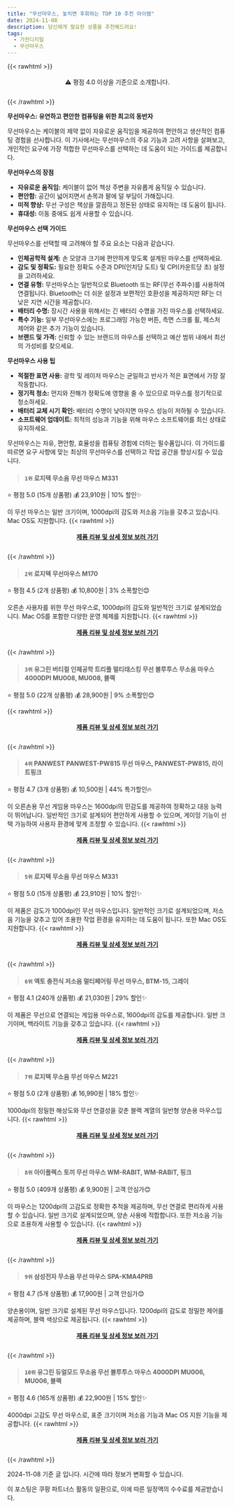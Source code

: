 ```yaml
---
title: "무선마우스, 놓치면 후회하는 TOP 10 추천 아이템"
date: 2024-11-08
description: 당신에게 필요한 상품을 추천해드려요!
tags:
  - 가전디지털
  - 무선마우스
---
```

{{< rawhtml >}}<div class="toc" style="text-align: center; height: 50px; line-height: 2;">  <p>⚠️ 평점 4.0 이상을 기준으로 소개합니다.<br></p></div> {{< /rawhtml >}}

**무선마우스: 유연하고 편안한 컴퓨팅을 위한 최고의 동반자**

무선마우스는 케이블의 제약 없이 자유로운 움직임을 제공하여 편안하고 생산적인 컴퓨팅 경험을 선사합니다. 이 기사에서는 무선마우스의 주요 기능과 고려 사항을 살펴보고, 개인적인 요구에 가장 적합한 무선마우스를 선택하는 데 도움이 되는 가이드를 제공합니다.

**무선마우스의 장점**

* **자유로운 움직임:** 케이블이 없어 책상 주변을 자유롭게 움직일 수 있습니다.
* **편안함:** 공간이 넓어지면서 손목과 팔에 덜 부담이 가해집니다.
* **미적 향상:** 무선 구성은 책상을 깔끔하고 정돈된 상태로 유지하는 데 도움이 됩니다.
* **휴대성:** 이동 중에도 쉽게 사용할 수 있습니다.

**무선마우스 선택 가이드**

무선마우스를 선택할 때 고려해야 할 주요 요소는 다음과 같습니다.

* **인체공학적 설계:** 손 모양과 크기에 편안하게 맞도록 설계된 마우스를 선택하세요.
* **감도 및 정확도:** 필요한 정확도 수준과 DPI(인치당 도트) 및 CPI(카운트당 초) 설정을 고려하세요.
* **연결 유형:** 무선마우스는 일반적으로 Bluetooth 또는 RF(무선 주파수)를 사용하여 연결됩니다. Bluetooth는 더 쉬운 설정과 보편적인 호환성을 제공하지만 RF는 더 낮은 지연 시간을 제공합니다.
* **배터리 수명:** 장시간 사용을 위해서는 긴 배터리 수명을 가진 마우스를 선택하세요.
* **특수 기능:** 일부 무선마우스에는 프로그래밍 가능한 버튼, 측면 스크롤 휠, 제스처 제어와 같은 추가 기능이 있습니다.
* **브랜드 및 가격:** 신뢰할 수 있는 브랜드의 마우스를 선택하고 예산 범위 내에서 최선의 가성비를 찾으세요.

**무선마우스 사용 팁**

* **적절한 표면 사용:** 광학 및 레이저 마우스는 균일하고 반사가 적은 표면에서 가장 잘 작동합니다.
* **정기적 청소:** 먼지와 잔해가 정확도에 영향을 줄 수 있으므로 마우스를 정기적으로 청소하세요.
* **배터리 교체 시기 확인:** 배터리 수명이 낮아지면 마우스 성능이 저하될 수 있습니다.
* **소프트웨어 업데이트:** 최적의 성능과 기능을 위해 마우스 소프트웨어를 최신 상태로 유지하세요.

무선마우스는 자유, 편안함, 효율성을 컴퓨팅 경험에 더하는 필수품입니다. 이 가이드를 따르면 요구 사항에 맞는 최상의 무선마우스를 선택하고 작업 공간을 향상시킬 수 있습니다.


>#### `1위` 로지텍 무소음 무선 마우스 M331
⭐ 평점 5.0 (15개 상품평)
💰 23,910원 | 10% 할인✨

이 무선 마우스는 일반 크기이며, 1000dpi의 감도와 저소음 기능을 갖추고 있습니다. Mac OS도 지원합니다.
{{< rawhtml >}}<div class="toc" style="text-align: center; height: 50px; line-height: 2;"><p><b><a href="https://link.coupang.com/re/AFFSDP?lptag=AF5033054&pageKey=6159950381&itemId=11948008563&vendorItemId=3299873959&traceid=V0-153-a5be5e5f7b0a2d69&requestid=20241108194040658108850544&token=31850C%7CMIXED">제품 리뷰 및 상세 정보 보러 가기</a></b><br></p> </div>{{< /rawhtml >}}

>#### `2위` 로지텍 무선마우스 M170
⭐ 평점 4.5 (2개 상품평)
💰 10,800원 | 3% 소폭할인😊

오른손 사용자를 위한 무선 마우스로, 1000dpi의 감도와 일반적인 크기로 설계되었습니다. Mac OS를 포함한 다양한 운영 체제를 지원합니다.
{{< rawhtml >}}<div class="toc" style="text-align: center; height: 50px; line-height: 2;"><p><b><a href="https://link.coupang.com/re/AFFSDP?lptag=AF5033054&pageKey=1796918840&itemId=3057049578&vendorItemId=3466219990&traceid=V0-153-dbeb72b25164ca2a&requestid=20241108194040658108850544&token=31850C%7CMIXED">제품 리뷰 및 상세 정보 보러 가기</a></b><br></p> </div>{{< /rawhtml >}}

>#### `3위` 유그린 버티컬 인체공학 트리플 멀티태스킹 무선 블루투스 무소음 마우스 4000DPI MU008, MU008, 블랙
⭐ 평점 5.0 (22개 상품평)
💰 28,900원 | 9% 소폭할인😊


{{< rawhtml >}}<div class="toc" style="text-align: center; height: 50px; line-height: 2;"><p><b><a href="https://link.coupang.com/re/AFFSDP?lptag=AF5033054&pageKey=8132526413&itemId=23917789840&vendorItemId=90130539535&traceid=V0-153-98fa30a64117e658&clickBeacon=e61dd7f0-9dbd-11ef-aa3b-7d98ba64985f%7E3&requestid=20241108194040658108850544&token=31850C%7CMIXED">제품 리뷰 및 상세 정보 보러 가기</a></b><br></p> </div>{{< /rawhtml >}}

>#### `4위` PANWEST PANWEST-PW815 무선 마우스, PANWEST-PW815, 라이트핑크
⭐ 평점 4.7 (3개 상품평)
💰 10,500원 | 44% 특가할인🔥

이 오른손용 무선 게임용 마우스는 1600dpi의 민감도를 제공하여 정확하고 대응 능력이 뛰어납니다. 일반적인 크기로 설계되어 편안하게 사용할 수 있으며, 게이밍 기능이 선택 가능하여 사용자 환경에 맞게 조정할 수 있습니다.
{{< rawhtml >}}<div class="toc" style="text-align: center; height: 50px; line-height: 2;"><p><b><a href="https://link.coupang.com/re/AFFSDP?lptag=AF5033054&pageKey=2352716938&itemId=4081597100&vendorItemId=82815202927&traceid=V0-153-afc38779e2919526&clickBeacon=e61dd7f0-9dbd-11ef-88c5-1b9bdb35d620%7E3&requestid=20241108194040658108850544&token=31850C%7CMIXED">제품 리뷰 및 상세 정보 보러 가기</a></b><br></p> </div>{{< /rawhtml >}}

>#### `5위` 로지텍 무소음 무선 마우스 M331
⭐ 평점 5.0 (15개 상품평)
💰 23,910원 | 10% 할인✨

이 제품은 감도가 1000dpi인 무선 마우스입니다. 일반적인 크기로 설계되었으며, 저소음 기능을 갖추고 있어 조용한 작업 환경을 유지하는 데 도움이 됩니다. 또한 Mac OS도 지원합니다.
{{< rawhtml >}}<div class="toc" style="text-align: center; height: 50px; line-height: 2;"><p><b><a href="https://link.coupang.com/re/AFFSDP?lptag=AF5033054&pageKey=6159950381&itemId=11948018110&vendorItemId=3299873960&traceid=V0-153-a5be5e5f7b0a2d69&requestid=20241108194040658108850544&token=31850C%7CMIXED">제품 리뷰 및 상세 정보 보러 가기</a></b><br></p> </div>{{< /rawhtml >}}

>#### `6위` 엑토 충전식 저소음 멀티페어링 무선 마우스, BTM-15, 그레이
⭐ 평점 4.1 (240개 상품평)
💰 21,030원 | 29% 할인✨

이 제품은 무선으로 연결되는 게임용 마우스로, 1600dpi의 감도를 제공합니다. 일반 크기이며, 백라이트 기능을 갖추고 있습니다.
{{< rawhtml >}}<div class="toc" style="text-align: center; height: 50px; line-height: 2;"><p><b><a href="https://link.coupang.com/re/AFFSDP?lptag=AF5033054&pageKey=7352516615&itemId=18923856419&vendorItemId=86271258638&traceid=V0-153-7bf06e528c4d7af7&clickBeacon=e61dd7f0-9dbd-11ef-a05e-e2d8eeb0d16e%7E3&requestid=20241108194040658108850544&token=31850C%7CMIXED">제품 리뷰 및 상세 정보 보러 가기</a></b><br></p> </div>{{< /rawhtml >}}

>#### `7위` 로지텍 무소음 무선 마우스 M221
⭐ 평점 5.0 (2개 상품평)
💰 16,990원 | 18% 할인✨

1000dpi의 정밀한 해상도와 무선 연결성을 갖춘 블랙 계열의 일반형 양손용 마우스입니다.
{{< rawhtml >}}<div class="toc" style="text-align: center; height: 50px; line-height: 2;"><p><b><a href="https://link.coupang.com/re/AFFSDP?lptag=AF5033054&pageKey=8172132949&itemId=23343996455&vendorItemId=3299873958&traceid=V0-153-63afc15562552e2e&requestid=20241108194040658108850544&token=31850C%7CMIXED">제품 리뷰 및 상세 정보 보러 가기</a></b><br></p> </div>{{< /rawhtml >}}

>#### `8위` 아이플렉스 토끼 무선 마우스 WM-RABIT, WM-RABIT, 핑크
⭐ 평점 5.0 (409개 상품평)
💰 9,900원 | 고객 안심가😊

이 마우스는 1200dpi의 고감도로 정확한 추적을 제공하며, 무선 연결로 편리하게 사용할 수 있습니다. 일반 크기로 설계되었으며, 양손 사용에 적합합니다. 또한 저소음 기능으로 조용하게 사용할 수 있습니다.
{{< rawhtml >}}<div class="toc" style="text-align: center; height: 50px; line-height: 2;"><p><b><a href="https://link.coupang.com/re/AFFSDP?lptag=AF5033054&pageKey=7605957662&itemId=20131897131&vendorItemId=87225871265&traceid=V0-153-f52b56ef6b29615c&clickBeacon=e61dd7f0-9dbd-11ef-98a4-79c65a8444e2%7E3&requestid=20241108194040658108850544&token=31850C%7CMIXED">제품 리뷰 및 상세 정보 보러 가기</a></b><br></p> </div>{{< /rawhtml >}}

>#### `9위` 삼성전자 무소음 무선 마우스 SPA-KMA4PRB
⭐ 평점 4.7 (5개 상품평)
💰 17,900원 | 고객 안심가😊

양손용이며, 일반 크기로 설계된 무선 마우스입니다. 1200dpi의 감도로 정밀한 제어를 제공하며, 블랙 색상으로 제공됩니다.
{{< rawhtml >}}<div class="toc" style="text-align: center; height: 50px; line-height: 2;"><p><b><a href="https://link.coupang.com/re/AFFSDP?lptag=AF5033054&pageKey=7121638436&itemId=17832798839&vendorItemId=72944749083&traceid=V0-153-96fa141300795d1d&requestid=20241108194040658108850544&token=31850C%7CMIXED">제품 리뷰 및 상세 정보 보러 가기</a></b><br></p> </div>{{< /rawhtml >}}

>#### `10위` 유그린 듀얼모드 무소음 무선 블루투스 마우스 4000DPI MU006, MU006, 블랙
⭐ 평점 4.6 (165개 상품평)
💰 22,900원 | 15% 할인✨

4000dpi 고감도 무선 마우스로, 표준 크기이며 저소음 기능과 Mac OS 지원 기능을 제공합니다.
{{< rawhtml >}}<div class="toc" style="text-align: center; height: 50px; line-height: 2;"><p><b><a href="https://link.coupang.com/re/AFFSDP?lptag=AF5033054&pageKey=7314804381&itemId=18747365430&vendorItemId=85879439585&traceid=V0-153-10d8f3a53c076d42&clickBeacon=e61dd7f0-9dbd-11ef-8cbf-b8e2203314f5%7E3&requestid=20241108194040658108850544&token=31850C%7CMIXED">제품 리뷰 및 상세 정보 보러 가기</a></b><br></p> </div>{{< /rawhtml >}}


2024-11-08 기준 글 입니다.
시간에 따라 정보가 변화할 수 있습니다.

이 포스팅은 쿠팡 파트너스 활동의 일환으로, 이에 따른 일정액의 수수료를 제공받습니다.